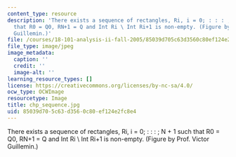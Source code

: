 ```yaml
---
content_type: resource
description: 'There exists a sequence of rectangles, Ri, i = 0; : : : ; N + 1 such
  that R0 = Q0, RN+1 = Q and Int Ri \ Int Ri+1 is non-empty. (Figure by Prof. Victor
  Guillemin.)'
file: /courses/18-101-analysis-ii-fall-2005/85039d705c63d3560c80ef124e2fc8e4_chp_sequence.jpg
file_type: image/jpeg
image_metadata:
  caption: ''
  credit: ''
  image-alt: ''
learning_resource_types: []
license: https://creativecommons.org/licenses/by-nc-sa/4.0/
ocw_type: OCWImage
resourcetype: Image
title: chp_sequence.jpg
uid: 85039d70-5c63-d356-0c80-ef124e2fc8e4
---
```

There exists a sequence of rectangles, Ri, i = 0; : : : ; N + 1 such that R0 = Q0, RN+1 = Q and Int Ri \ Int Ri+1 is non-empty. (Figure by Prof. Victor Guillemin.)